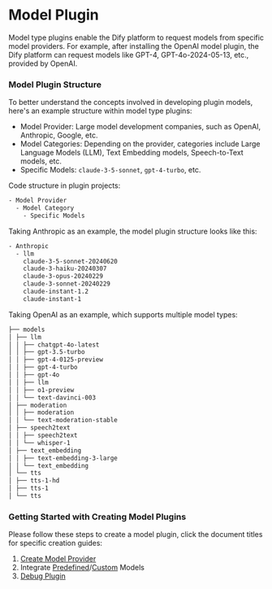 # Model Plugin

Model type plugins enable the Dify platform to request models from specific model providers. For example, after installing the OpenAI model plugin, the Dify platform can request models like GPT-4, GPT-4o-2024-05-13, etc., provided by OpenAI.

### **Model Plugin Structure**

To better understand the concepts involved in developing plugin models, here's an example structure within model type plugins:

* Model Provider: Large model development companies, such as OpenAI, Anthropic, Google, etc.
* Model Categories: Depending on the provider, categories include Large Language Models (LLM), Text Embedding models, Speech-to-Text models, etc.
* Specific Models: `claude-3-5-sonnet`, `gpt-4-turbo`, etc.

Code structure in plugin projects:

```bash
- Model Provider
  - Model Category
    - Specific Models
```

Taking Anthropic as an example, the model plugin structure looks like this:

```bash
- Anthropic
  - llm
    claude-3-5-sonnet-20240620
    claude-3-haiku-20240307
    claude-3-opus-20240229
    claude-3-sonnet-20240229
    claude-instant-1.2
    claude-instant-1
```

Taking OpenAI as an example, which supports multiple model types:

```bash
├── models
│ ├── llm
│ │ ├── chatgpt-4o-latest
│ │ ├── gpt-3.5-turbo
│ │ ├── gpt-4-0125-preview
│ │ ├── gpt-4-turbo
│ │ ├── gpt-4o
│ │ ├── llm
│ │ ├── o1-preview
│ │ └── text-davinci-003
│ ├── moderation
│ │ ├── moderation
│ │ └── text-moderation-stable
│ ├── speech2text
│ │ ├── speech2text
│ │ └── whisper-1
│ ├── text_embedding
│ │ ├── text-embedding-3-large
│ │ └── text_embedding
│ └── tts
│ ├── tts-1-hd
│ ├── tts-1
│ └── tts
```

### **Getting Started with Creating Model Plugins**

Please follow these steps to create a model plugin, click the document titles for specific creation guides:

1. [Create Model Provider](create-model-providers.md)
2. Integrate [Predefined](predefined-model.md)/[Custom](customizable-model.md) Models
3. [Debug Plugin](../../debug-plugin.md)
